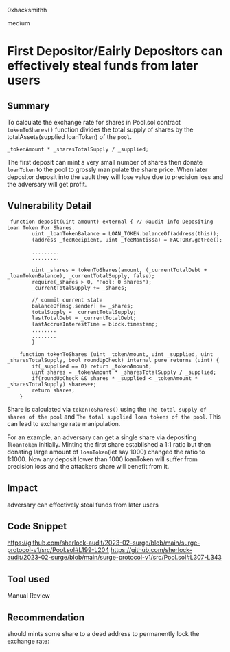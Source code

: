 0xhacksmithh

medium

# First Depositor/Eairly Depositors can effectively steal funds from later users

## Summary
To calculate the exchange rate for shares in  Pool.sol contract ```tokenToShares()``` function divides the total supply of shares by the totalAssets(supplied loanToken) of the ```pool```. 
```solidity
_tokenAmount * _sharesTotalSupply / _supplied;
```
The first deposit can mint a very small number of shares then donate ```loanToken``` to the pool to grossly manipulate the share price. When later depositor deposit into the vault they will lose value due to precision loss and the adversary will get profit.

## Vulnerability Detail
```solidity
 function deposit(uint amount) external { // @audit-info Depositing Loan Token For Shares. 
        uint _loanTokenBalance = LOAN_TOKEN.balanceOf(address(this));
        (address _feeRecipient, uint _feeMantissa) = FACTORY.getFee();
        
        .........
        .........

        uint _shares = tokenToShares(amount, (_currentTotalDebt + _loanTokenBalance), _currentTotalSupply, false);
        require(_shares > 0, "Pool: 0 shares");
        _currentTotalSupply += _shares;

        // commit current state
        balanceOf[msg.sender] += _shares;
        totalSupply = _currentTotalSupply;
        lastTotalDebt = _currentTotalDebt;
        lastAccrueInterestTime = block.timestamp;
        ........
        ........
        }
```

```solidity
    function tokenToShares (uint _tokenAmount, uint _supplied, uint _sharesTotalSupply, bool roundUpCheck) internal pure returns (uint) {
        if(_supplied == 0) return _tokenAmount;
        uint shares = _tokenAmount * _sharesTotalSupply / _supplied;
        if(roundUpCheck && shares * _supplied < _tokenAmount * _sharesTotalSupply) shares++;
        return shares;
    }
```

Share is calculated via ```tokenToShares()``` using the ```The total supply of shares of the pool``` and ```The total supplied loan tokens of the pool```. This can lead to exchange rate manipulation. 

For an example, an adversary can get a single share via depositing 1```loanToken``` initially. 
Minting the first share established a 1:1 ratio but then donating large amount of ```loanToken```(let say 1000) changed the ratio to 1:1000. 
Now any deposit lower than 1000 loanToken will suffer from precision loss and the attackers share will benefit from it.

## Impact
adversary can effectively steal funds from later users
## Code Snippet
https://github.com/sherlock-audit/2023-02-surge/blob/main/surge-protocol-v1/src/Pool.sol#L199-L204
https://github.com/sherlock-audit/2023-02-surge/blob/main/surge-protocol-v1/src/Pool.sol#L307-L343

## Tool used

Manual Review

## Recommendation
should mints some share to a dead address to permanently lock the exchange rate: